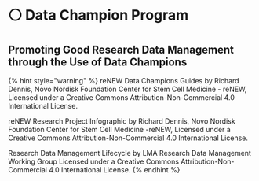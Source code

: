# ⚪ Data Champion Program

## Promoting Good Research Data Management through the Use of Data Champions



{% hint style="warning" %}
reNEW Data Champions Guides by Richard Dennis, Novo Nordisk Foundation Center for Stem Cell Medicine - reNEW, Licensed under a Creative Commons Attribution-Non-Commercial 4.0 International License.



reNEW Research Project Infographic by Richard Dennis, Novo Nordisk Foundation Center for Stem Cell Medicine -reNEW, Licensed under a Creative Commons Attribution-Non-Commercial 4.0 International License.



Research Data Management Lifecycle by LMA Research Data Management Working Group Licensed under a Creative Commons Attribution-Non-Commercial 4.0 International License.
{% endhint %}
